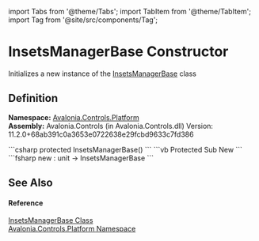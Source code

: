 import Tabs from '@theme/Tabs'; 
import TabItem from '@theme/TabItem'; 
import Tag from '@site/src/components/Tag'; 

# InsetsManagerBase Constructor


Initializes a new instance of the <a href="T_Avalonia_Controls_Platform_InsetsManagerBase">InsetsManagerBase</a> class



## Definition
**Namespace:** <a href="N_Avalonia_Controls_Platform">Avalonia.Controls.Platform</a>  
**Assembly:** Avalonia.Controls (in Avalonia.Controls.dll) Version: 11.2.0+68ab391c0a3653e0722638e29fcbd9633c7fd386

<Tabs groupId="api-code-preview">
<TabItem value="csharp" label="C#">
```csharp
protected InsetsManagerBase()
```
</TabItem>
<TabItem value="vb" label="VB">
```vb
Protected Sub New
```
</TabItem>
<TabItem value="fsharp" label="F#">
```fsharp
new : unit -> InsetsManagerBase
```
</TabItem>
</Tabs>



## See Also


#### Reference
<a href="T_Avalonia_Controls_Platform_InsetsManagerBase">InsetsManagerBase Class</a>  
<a href="N_Avalonia_Controls_Platform">Avalonia.Controls.Platform Namespace</a>  

